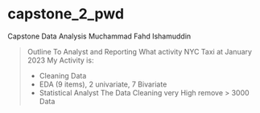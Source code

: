 # capstone_2_pwd
 Capstone Data Analysis
 Muchammad Fahd Ishamuddin
 > Outline
 > To Analyst and Reporting What activity NYC Taxi at January 2023
 > My Activity is:
  >- Cleaning Data
  >- EDA (9 items), 2 univariate, 7 Bivariate
  >- Statistical Analyst
> The Data Cleaning very High remove > 3000 Data
